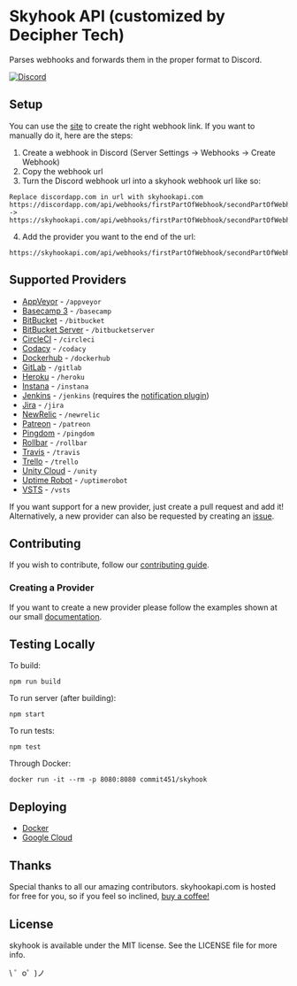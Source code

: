 # Skyhook API (customized by Decipher Tech)
Parses webhooks and forwards them in the proper format to Discord.

[![Discord](https://discordapp.com/api/guilds/303595820345851905/widget.png)](https://discord.gg/js7wD7p)

## Setup
You can use the [site](https://skyhookapi.com/) to create the right webhook link. If you want to manually do it, here are the steps:
1. Create a webhook in Discord (Server Settings -> Webhooks -> Create Webhook)
2. Copy the webhook url
3. Turn the Discord webhook url into a skyhook webhook url like so:
```
Replace discordapp.com in url with skyhookapi.com
https://discordapp.com/api/webhooks/firstPartOfWebhook/secondPartOfWebhook
->
https://skyhookapi.com/api/webhooks/firstPartOfWebhook/secondPartOfWebhook
```
4. Add the provider you want to the end of the url:
```
https://skyhookapi.com/api/webhooks/firstPartOfWebhook/secondPartOfWebhook/providerGoesHere
```
## Supported Providers
- [AppVeyor](https://www.appveyor.com/docs/notifications/#webhook-payload-default) - `/appveyor`
- [Basecamp 3](https://github.com/basecamp/bc3-api/blob/master/sections/webhooks.md) - `/basecamp`
- [BitBucket](https://confluence.atlassian.com/bitbucket/manage-webhooks-735643732.html) - `/bitbucket`
- [BitBucket Server](https://confluence.atlassian.com/bitbucketserver/event-payload-938025882.html) - `/bitbucketserver`
- [CircleCI](https://circleci.com/docs/1.0/configuration/#notify) - `/circleci`
- [Codacy](https://support.codacy.com/hc/en-us/articles/207280359-WebHook-Notifications) - `/codacy`
- [Dockerhub](https://docs.docker.com/docker-hub/webhooks) - `/dockerhub`
- [GitLab](https://gitlab.com/help/user/project/integrations/webhooks) - `/gitlab`
- [Heroku](https://devcenter.heroku.com/articles/deploy-hooks#http-post-hook) - `/heroku`
- [Instana](https://www.instana.com/docs/ecosystem/webhook/) - `/instana`
- [Jenkins](https://plugins.jenkins.io/notification) - `/jenkins` (requires the [notification plugin](https://wiki.jenkins.io/display/JENKINS/Notification+Plugin))
- [Jira](https://developer.atlassian.com/server/jira/platform/webhooks/) - `/jira`
- [NewRelic](https://docs.newrelic.com/docs/alerts/new-relic-alerts/managing-notification-channels/customize-your-webhook-payload) - `/newrelic`
- [Patreon](https://www.patreon.com/platform/documentation/webhooks) - `/patreon`
- [Pingdom](https://www.pingdom.com/resources/webhooks) - `/pingdom`
- [Rollbar](https://docs.rollbar.com/docs/webhooks) - `/rollbar`
- [Travis](https://docs.travis-ci.com/user/notifications/#Webhooks-Delivery-Format) - `/travis`
- [Trello](https://developers.trello.com/apis/webhooks) - `/trello`
- [Unity Cloud](https://build-api.cloud.unity3d.com/docs/1.0.0/index.html#operation-webhooks-intro) - `/unity`
- [Uptime Robot](https://blog.uptimerobot.com/web-hook-alert-contacts-new-feature/) - `/uptimerobot`
- [VSTS](https://docs.microsoft.com/en-us/vsts/service-hooks/events#) - `/vsts`

If you want support for a new provider, just create a pull request and add it!  
Alternatively, a new provider can also be requested by creating an [issue](https://github.com/Commit451/skyhook/issues).

## Contributing
If you wish to contribute, follow our [contributing guide](CONTRIBUTING.md).

### Creating a Provider
If you want to create a new provider please follow the examples shown at our small [documentation](docs/CreateNewProvider.md).

## Testing Locally
To build:
```
npm run build
```
To run server (after building):
```
npm start
```
To run tests:
```
npm test
```

Through Docker:
```
docker run -it --rm -p 8080:8080 commit451/skyhook
```

## Deploying
- [Docker](docs/docker)
- [Google Cloud](docs/gcloud)

## Thanks
Special thanks to all our amazing contributors. skyhookapi.com is hosted for free for you, so if you feel so inclined, [buy a coffee!](https://ko-fi.com/jawnnypoo)

## License
skyhook is available under the MIT license. See the LICENSE file for more info.

\ ゜o゜)ノ
